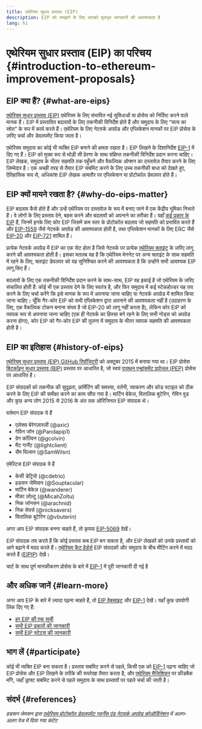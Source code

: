 ```yaml
---
title: एथेरियम सुधार प्रस्ताव (EIP)
description: EIP को समझने के लिए आपको मूलभूत जानकारी की आवश्यकता है
lang: hi
---
```


# एथेरियम सुधार प्रस्ताव (EIP) का परिचय \{#introduction-to-ethereum-improvement-proposals}

## EIP क्या हैं? \{#what-are-eips}

[एथेरियम सुधार प्रस्ताव (EIP)](https://eips.ethereum.org/) एथेरियम के लिए संभावित नई सुविधाओं या प्रोसेस को निर्दिष्ट करने वाले मानक हैं। EIP में प्रस्तावित बदलावों के लिए तकनीकी विनिर्देश होते हैं और समुदाय के लिए “सत्य का स्रोत” के रूप में कार्य करते हैं। एथेरियम के लिए नेटवर्क अपग्रेड और एप्लिकेशन मानकों पर EIP प्रोसेस के ज़रिए चर्चा और डेवलपमेंट किया जाता है।

एथेरियम समुदाय का कोई भी व्यक्ति EIP बनाने की क्षमता रखता है। EIP लिखने के दिशानिर्देश [EIP-1](https://eips.ethereum.org/EIPS/eip-1) में दिए गए हैं। EIP को मुख्य रूप से थोड़ी सी प्रेरणा के साथ संक्षिप्त तकनीकी विनिर्देश प्रदान करना चाहिए। EIP लेखक, समुदाय के भीतर सहमति तक पहुँचने और वैकल्पिक ऑप्शन का दस्तावेज़ तैयार करने के लिए ज़िम्मेदार है। एक अच्छी तरह से तैयार EIP सबमिट करने के लिए उच्च तकनीकी बाधा को देखते हुए, ऐतिहासिक रूप से, अधिकांश EIP लेखक आमतौर पर एप्लिकेशन या प्रोटोकॉल डेवलपर होते हैं।

## EIP क्यों मायने रखता है? \{#why-do-eips-matter}

EIP बदलाव कैसे होते हैं और उन्हें एथेरियम पर दस्तावेज़ के रूप में बनाए जाने में एक केंद्रीय भूमिका निभाते हैं। वे लोगों के लिए प्रस्ताव देने, बहस करने और बदलावों को अपनाने का तरीका हैं। यहाँ [कई प्रकार के EIP](https://eips.ethereum.org/EIPS/eip-1#eip-types) हैं, जिनमें इनके लिए कोर EIP जिसमें कम स्तर के प्रोटोकॉल बदलाव जो सहमति को प्रभावित करते हैं और [EIP-1559](https://eips.ethereum.org/EIPS/eip-1559) जैसे नेटवर्क अपग्रेड की आवश्यकता होती है, तथा एप्लिकेशन मानकों के लिए ERC जैसे [EIP-20](https://eips.ethereum.org/EIPS/eip-20) और [EIP-721](https://eips.ethereum.org/EIPS/eip-721) शामिल हैं।

प्रत्येक नेटवर्क अपग्रेड में EIP का एक सेट होता है जिसे नेटवर्क पर प्रत्येक [एथेरियम क्लाइंट](/learn/#clients-and-nodes) के ज़रिए लागू करने की आवश्यकता होती है। इसका मतलब यह है कि एथेरियम मेननेट पर अन्य क्लाइंट के साथ सहमति में रहने के लिए, क्लाइंट डेवलपर को यह सुनिश्चित करने की आवश्यकता है कि उन्होंने सभी आवश्यक EIP लागू किए हैं।

बदलावों के लिए एक तकनीकी विनिर्देश प्रदान करने के साथ-साथ, EIP वह इकाई है जो एथेरियम के ज़रिए संचालित होती हैं: कोई भी एक प्रस्ताव देने के लिए स्वतंत्र है, और फिर समुदाय में कई स्टेकहोल्डर यह तय करने के लिए चर्चा करेंगे कि इसे मानक के रूप में अपनाया जाना चाहिए या नेटवर्क अपग्रेड में शामिल किया जाना चाहिए। चूँकि गैर-कोर EIP को सभी एप्लिकेशन द्वारा अपनाने की आवश्यकता नहीं है (उदाहरण के लिए, एक वैकल्पिक टोकन बनाना संभव है जो EIP-20 को लागू नहीं करता है), लेकिन कोर EIP को व्यापक रूप से अपनाया जाना चाहिए (एक ही नेटवर्क का हिस्सा बने रहने के लिए सभी नोड्स को अपग्रेड करना होगा), कोर EIP को गैर-कोर EIP की तुलना में समुदाय के भीतर व्यापक सहमति की आवश्यकता होती है।

## EIP का इतिहास \{#history-of-eips}

[एथेरियम सुधार प्रस्ताव (EIP) GitHub रिपॉजिटरी](https://github.com/ethereum/EIPs) को अक्टूबर 2015 में बनाया गया था। EIP प्रोसेस [बिटकॉइन सुधार प्रस्ताव (BIP)](https://github.com/bitcoin/bips) प्रस्ताव पर आधारित है, जो स्वयं [पायथन एन्हांसमेंट प्रपोजल (PEP)](https://www.python.org/dev/peps/) प्रोसेस पर आधारित है।

EIP संपादकों को तकनीक की सुदृढ़ता, फ़ॉर्मेटिंग की समस्या, वर्तनी, व्याकरण और कोड स्टाइल को ठीक करने के लिए EIP की समीक्षा करने का काम सौंपा गया है। मार्टिन बेकेज़, वितालिक बुटेरिन, गेविन वुड और कुछ अन्य लोग 2015 से 2016 के अंत तक ओरिजिनल EIP संपादक थे।

वर्तमान EIP संपादक ये हैं

- एलेक्स बेरेगज़ास्ज़ी (@axic)
- गेविन जॉन (@Pandapip1)
- ग्रेग कॉल्विन (@gcolvin)
- मैट गार्नेट (@lightclient)
- सैम विल्सन (@SamWilsn)

एमेरिटस EIP संपादक ये हैं

- केसी डेट्रियो (@cdetrio)
- हडसन जेमिसन (@Souptacular)
- मार्टिन बेकेज़ (@wanderer)
- मीका ज़ोल्टू (@MicahZoltu)
- निक जॉनसन (@arachnid)
- निक सेवर्स (@nicksavers)
- वितालिक बुटेरिन (@vbuterin)

अगर आप EIP संपादक बनना चाहते हैं, तो कृपया [EIP-5069](https://eips.ethereum.org/EIPS/eip-5069) देखें।

EIP संपादक तय करते हैं कि कोई प्रस्ताव कब EIP बन सकता है, और EIP लेखकों को उनके प्रस्तावों को आगे बढ़ाने में मदद करते हैं। [एथेरियम कैट हेर्डर्स](https://ethereumcatherders.com/) EIP संपादकों और समुदाय के बीच मीटिंग करने में मदद करते हैं ([EIPIP](https://github.com/ethereum-cat-herders/EIPIP)) देखें।

चार्ट के साथ पूर्ण मानकीकरण प्रोसेस के बारे में [EIP-1](https://eips.ethereum.org/EIPS/eip-1) में पूरी जानकारी दी गई है

## और अधिक जानें \{#learn-more}

अगर आप EIP के बारे में ज़्यादा पढ़ना चाहते हैं, तो [EIP वेबसाइट](https://eips.ethereum.org/) और [EIP-1](https://eips.ethereum.org/EIPS/eip-1) देखें। यहाँ कुछ उपयोगी लिंक दिए गए हैं:

- [हर EIP की एक सूची](https://eips.ethereum.org/all)
- [सभी EIP प्रकारों की जानकारी](https://eips.ethereum.org/EIPS/eip-1#eip-types)
- [सभी EIP स्टेटस की जानकारी](https://eips.ethereum.org/EIPS/eip-1#eip-process)

## भाग लें \{#participate}

कोई भी व्यक्ति EIP बना सकता है। प्रस्ताव सबमिट करने से पहले, किसी एक को [EIP-1](https://eips.ethereum.org/EIPS/eip-1) पढ़ना चाहिए जो EIP प्रोसेस और EIP लिखने के तरीके की रूपरेखा तैयार करता है, और [एथेरियम मैजिशियन](https://ethereum-magicians.org/) पर फ़ीडबैक माँगे, जहाँ ड्राफ्ट सबमिट करने से पहले समुदाय के साथ प्रस्तावों पर पहले चर्चा की जाती है।

## संदर्भ \{#references}

<cite class="citation">

हडसन जेमसन द्वारा [एथेरियम प्रोटोकॉल डेवलपमेंट गवर्नेंस एंड नेटवर्क अपग्रेड कोऑर्डिनेशन](https://hudsonjameson.com/2020-03-23-ethereum-protocol-Development-governance-and-network-upgrad-coordination/) में अलग-अलग पेज में दिया गया कंटेंट

</cite>
